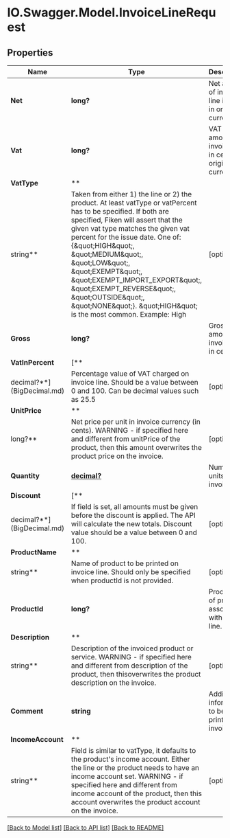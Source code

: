# IO.Swagger.Model.InvoiceLineRequest

## Properties

Name | Type | Description | Notes
------------ | ------------- | ------------- | -------------
**Net** | **long?** | Net amount of invoice line in cents in original currency. | [optional]
**Vat** | **long?** | VAT amount of invoice line in cents in original currency. | [optional]
**VatType** | **
string** | Taken from either 1) the line or 2) the product. At least vatType or vatPercent has to be specified. If both are specified, Fiken will assert that the given vat type matches the given vat percent for the issue date. One of: {\&quot;HIGH\&quot;, \&quot;MEDIUM\&quot;, \&quot;LOW\&quot;, \&quot;EXEMPT\&quot;, \&quot;EXEMPT_IMPORT_EXPORT\&quot;, \&quot;EXEMPT_REVERSE\&quot;, \&quot;OUTSIDE\&quot;, \&quot;NONE\&quot;}. \&quot;HIGH\&quot; is the most common. Example: High  | [optional]
**Gross** | **long?** | Gross amount of invoice line in cents. | [optional]
**VatInPercent** | [**
decimal?**](BigDecimal.md) | Percentage value of VAT charged on invoice line. Should be a value between 0 and 100. Can be decimal values such as 25.5 | [optional]
**UnitPrice** | **
long?** | Net price per unit in invoice currency (in cents). WARNING - if specified here and different from unitPrice of the product, then this amount overwrites the product price on the invoice. | [optional]
**Quantity** | [**decimal?**](BigDecimal.md) | Number of units to be invoiced. |
**Discount** | [**
decimal?**](BigDecimal.md) | If field is set, all amounts must be given before the discount is applied. The API will calculate the new totals. Discount value should be a value between 0 and 100. | [optional]
**ProductName** | **
string** | Name of product to be printed on invoice line. Should only be specified when productId is not provided. | [optional]
**ProductId** | **long?** | Product Id of product associated with invoice line. | [optional]
**Description** | **
string** | Description of the invoiced product or service. WARNING - if specified here and different from description of the product, then thisoverwrites the product description on the invoice. | [optional]
**Comment** | **string** | Additional information to be printed on invoice. | [optional]
**IncomeAccount** | **
string** | Field is similar to vatType, it defaults to the product&#x27;s income account. Either the line or the product needs to have an income account set. WARNING - if specified here and different from income account of the product, then this account overwrites the product account on the invoice.  | [optional]

[[Back to Model list]](../README.md#documentation-for-models) [[Back to API list]](../README.md#documentation-for-api-endpoints) [[Back to README]](../README.md)

